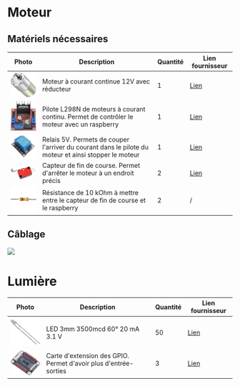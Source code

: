 # Moteur

## Matériels nécessaires

| Photo | Description | Quantité | Lien fournisseur |
| ----- | ----------- |----------| ---------------- |
|  <img  src="img/motor_dc.jpg"  width="100px"/>     | Moteur à courant continue 12V avec réducteur | 1 | [Lien](https://www.amazon.fr/gp/product/B0824V7YGT/ref=ppx_yo_dt_b_asin_title_o07_s00?ie=UTF8&psc=1)|
|  <img  src="img/motor_driver.jpg"  width="100px"/>     | Pilote L298N de moteurs à courant continu. Permet de contrôler le moteur avec un raspberry | 1 | [Lien](https://www.amazon.fr/gp/product/B07MY33PC9/ref=ppx_yo_dt_b_asin_title_o00_s02?ie=UTF8&psc=1)|
|  <img  src="img/relay.jpg"  width="100px"/>     | Relais 5V. Permets de couper l'arriver du courant dans le pilote du moteur et ainsi stopper le moteur | 1 | [Lien](https://www.amazon.fr/gp/product/B0C4HHBN1Z/ref=ppx_yo_dt_b_asin_title_o08_s02?ie=UTF8&psc=1)|
|  <img  src="img/endstop.jpg"  width="100px"/>     | Capteur de fin de course. Permet d'arrêter le moteur à un endroit précis | 2 | [Lien](https://www.amazon.fr/gp/product/B07SMC2QD6/ref=ppx_yo_dt_b_asin_title_o00_s00?ie=UTF8&psc=1)|
| <img  src="img/resistance10kOhm.jpg"  width="100px"/>     | Résistance de 10 kOhm à mettre entre le capteur de fin de course et le raspberry | 2 | / |


## Câblage

<img  src="img/partie_moteur.png"  width="1000px"/>


# Lumière

| Photo | Description | Quantité | Lien fournisseur |
| ----- | ----------- |----------| ---------------- |
|  <img  src="img/led.png"  width="100px"/>     | LED 3mm 3500mcd 60° 20 mA 3.1 V | 50 | [Lien](https://www.conrad.fr/fr/p/tru-components-1573706-led-blanc-rond-3-mm-3500-mcd-60-20-ma-3-1-v-1573706.html)|
|  <img  src="img/gpio_expansion.jpg"  width="100px"/>    | Carte d'extension des GPIO. Permet d'avoir plus d'entrée-sorties | 3 | [Lien](https://www.amazon.fr/gp/product/B08DFNR2JW/ref=ox_sc_act_title_10?smid=A22SB6W8K59090&psc=1) |



